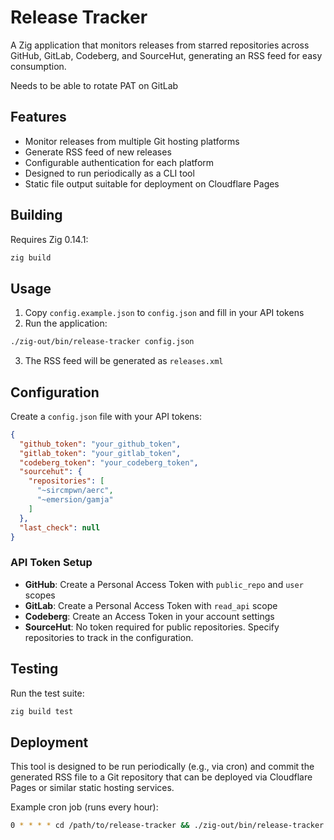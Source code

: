 # Release Tracker

A Zig application that monitors releases from starred repositories across GitHub, GitLab, Codeberg, and SourceHut, generating an RSS feed for easy consumption.

Needs to be able to rotate PAT on GitLab

## Features

- Monitor releases from multiple Git hosting platforms
- Generate RSS feed of new releases
- Configurable authentication for each platform
- Designed to run periodically as a CLI tool
- Static file output suitable for deployment on Cloudflare Pages

## Building

Requires Zig 0.14.1:

```bash
zig build
```

## Usage

1. Copy `config.example.json` to `config.json` and fill in your API tokens
2. Run the application:

```bash
./zig-out/bin/release-tracker config.json
```

3. The RSS feed will be generated as `releases.xml`

## Configuration

Create a `config.json` file with your API tokens:

```json
{
  "github_token": "your_github_token",
  "gitlab_token": "your_gitlab_token", 
  "codeberg_token": "your_codeberg_token",
  "sourcehut": {
    "repositories": [
      "~sircmpwn/aerc",
      "~emersion/gamja"
    ]
  },
  "last_check": null
}
```

### API Token Setup

- **GitHub**: Create a Personal Access Token with `public_repo` and `user` scopes
- **GitLab**: Create a Personal Access Token with `read_api` scope
- **Codeberg**: Create an Access Token in your account settings
- **SourceHut**: No token required for public repositories. Specify repositories to track in the configuration.

## Testing

Run the test suite:

```bash
zig build test
```

## Deployment

This tool is designed to be run periodically (e.g., via cron) and commit the generated RSS file to a Git repository that can be deployed via Cloudflare Pages or similar static hosting services.

Example cron job (runs every hour):
```bash
0 * * * * cd /path/to/release-tracker && ./zig-out/bin/release-tracker config.json && git add releases.xml && git commit -m "Update releases" && git push
```